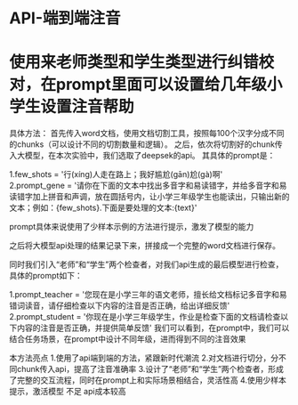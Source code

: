 # API-端到端注音
# 使用来老师类型和学生类型进行纠错校对，在prompt里面可以设置给几年级小学生设置注音帮助

具体方法：
首先传入word文档，使用文档切割工具，按照每100个汉字分成不同的chunks（可以设计不同的切割数量和逻辑）。
之后，依次将切割好的chunk传入大模型，在本次实验中，我们选取了deepsek的api。
其具体的prompt是：

1.few_shots = '行(xíng)人走在路上；我好尴尬(gān)尬(gà)啊'
2.prompt_gene = '请你在下面的文本中找出多音字和易读错字，并给多音字和易读错字加上拼音和声调，放在圆括号内，让小学三年级学生也能读出，只输出新的文本；例如：{few_shots}.下面是要处理的文本:{text}'

prompt具体来说使用了少样本示例的方法进行提示，激发了模型的能力

之后将大模型api处理的结果记录下来，拼接成一个完整的word文档进行保存。

同时我们引入“老师”和“学生”两个检查者，对我们api生成的最后模型进行检查，具体的prompt如下：

1.prompt_teacher = '您现在是小学三年的语文老师，擅长给文档标记多音字和易错词读音，请仔细检查以下内容的注音是否正确，给出详细反馈'
2.prompt_student = '你现在是小学三年级学生，作业是检查下面的文档请检查以下内容的注音是否正确，并提供简单反馈'
我们可以看到，在prompt中，我们可以结合任务场景，在prompt中设计不同年级，进而得到不同的注音效果

本方法亮点
1.使用了api端到端的方法，紧跟新时代潮流
2.对文档进行切分，分不同chunk传入api，提高了注音准确率
3.设计了“老师”和“学生”两个检查者，形成了完整的交互流程，同时在prompt上和实际场景相结合，灵活性高
4.使用少样本提示，激活模型
不足
api成本较高
